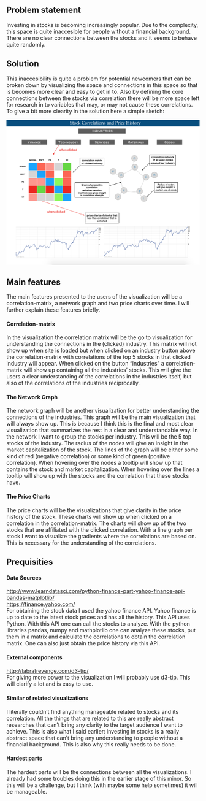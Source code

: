 ## Problem statement

Investing in stocks is becoming increasingly popular. Due to the complexity, this space is quite inaccesible for people without a financial background. There are no clear connections between the stocks and it seems to behave quite randomly.

## Solution

This inaccesibility is quite a problem for potential newcomers that can be broken down by visualizing the space and connections in this space so that is becomes more clear and easy to get in to. Also by defining the core connections between the stocks via correlation there will be more space left for research in to variables that may, or may not cause these correlations.
To give a bit more clearity in the solution here a simple sketch:

![](doc/ProposalSketch.png)

## Main features

The main features presented to the users of the visualization will be a correlation-matrix, a network graph and two price charts over time. I will further explain these features briefly. <br />

#### Correlation-matrix <br />
In the visualization the correlation matrix will be the go to visualization for understanding the connections in the (clicked) industry. This matrix will not show up when site is loaded but when clicked on an industry button above the correlation-matrix with correlations of the top 5 stocks in that clicked industry will appear. When clicked on the button “Industries” a correlation-matrix will show up containing all the industries’ stocks. This will give the users a clear understanding of the correlations in the industries itself, but also of the correlations of the industries reciprocally. <br />

#### The Network Graph <br />
The network graph will be another visualization for better understanding the connections of the industries. This graph will be the main visualization that will always show up. This is because I think this is the final and most clear visualization that summarizes the rest in a clear and understandable way. In the network I want to group the stocks per industry. This will be the 5 top stocks of the industry. The radius of the nodes will give an insight in the market capitalization of the stock. The lines of the graph will be either some kind of red (negative correlation) or some kind of green (positive correlation). When hovering over the nodes a tooltip will show up that contains the stock and market capitalization. When hovering over the lines a tooltip will show up with the stocks and the correlation that these stocks have. <br />

#### The Price Charts <br />
The price charts will be the visualizations that give clarity in the price history of the stock. These charts will show up when clicked on a correlation in the correlation-matrix. The charts will show up of the two stocks that are affiliated with the clicked correlation. With a line graph per stock I want to visualize the gradients where the correlations are based on. This is necessary for the understanding of the correlations. <br />


## Prequisities

#### Data Sources <br />
http://www.learndatasci.com/python-finance-part-yahoo-finance-api-pandas-matplotlib/ <br />
https://finance.yahoo.com/ <br />
For obtaining the stock data I used the yahoo finance API. Yahoo finance is up to date to the latest stock prices and has all the history. This API uses Python. With this API one can call the stocks to analyze. With the python libraries pandas, numpy and mathplotlib one can analyze these stocks, put them in a matrix and calculate the correlations to obtain the correlation matrix. One can also just obtain the price history via this API. <br />

#### External components <br />
http://labratrevenge.com/d3-tip/ <br />
For giving more power to the visualization I will probably use d3-tip. This will clarify a lot and is easy to use. 

#### Similar of related visualizations <br />
I literally couldn’t find anything manageable related to stocks and its correlation. All the things that are related to this are really abstract researches that can’t bring any clarity to the target audience I want to achieve. This is also what I said earlier: investing in stocks is a really abstract space that can’t bring any understanding to people without a financial background. This is also why this really needs to be done. <br />

#### Hardest parts <br />
The hardest parts will be the connections between all the visualizations. I already had some troubles doing this in the earlier stage of this minor. So this will be a challenge, but I think (with maybe some help sometimes) it will be manageable. <br />